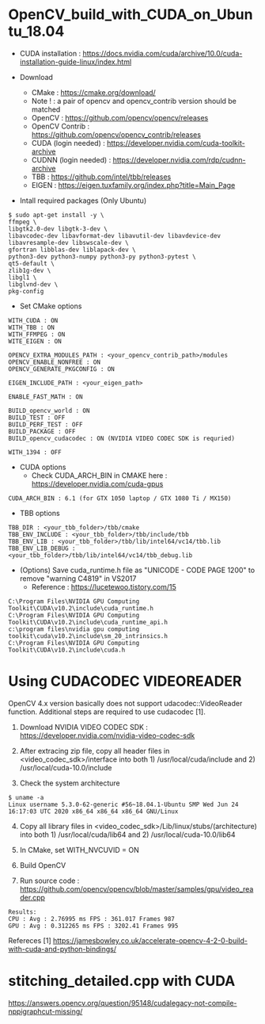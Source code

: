 # OpenCV_build_with_CUDA_on_Ubuntu_18.04

- CUDA installation : https://docs.nvidia.com/cuda/archive/10.0/cuda-installation-guide-linux/index.html

- Download
  + CMake : https://cmake.org/download/
  + Note ! : a pair of opencv and opencv_contrib version should be matched
  + OpenCV : https://github.com/opencv/opencv/releases
  + OpenCV Contrib : https://github.com/opencv/opencv_contrib/releases
  + CUDA (login needed) : https://developer.nvidia.com/cuda-toolkit-archive
  + CUDNN (login needed) : https://developer.nvidia.com/rdp/cudnn-archive
  + TBB : https://github.com/intel/tbb/releases
  + EIGEN : https://eigen.tuxfamily.org/index.php?title=Main_Page
 
- Intall required packages (Only Ubuntu)
```
$ sudo apt-get install -y \
ffmpeg \
libgtk2.0-dev libgtk-3-dev \
libavcodec-dev libavformat-dev libavutil-dev libavdevice-dev libavresample-dev libswscale-dev \
gfortran libblas-dev liblapack-dev \
python3-dev python3-numpy python3-py python3-pytest \
qt5-default \
zlib1g-dev \
libgl1 \
libglvnd-dev \
pkg-config
```

- Set CMake options

```
WITH_CUDA : ON
WITH_TBB : ON
WITH_FFMPEG : ON
WITE_EIGEN : ON

OPENCV_EXTRA_MODULES_PATH : <your_opencv_contrib_path>/modules
OPENCV_ENABLE_NONFREE : ON
OPENCV_GENERATE_PKGCONFIG : ON

EIGEN_INCLUDE_PATH : <your_eigen_path>

ENABLE_FAST_MATH : ON

BUILD_opencv_world : ON
BUILD_TEST : OFF
BUILD_PERF_TEST : OFF
BUILD_PACKAGE : OFF
BUILD_opencv_cudacodec : ON (NVIDIA VIDEO CODEC SDK is requried)

WITH_1394 : OFF

```

- CUDA options 
  + Check CUDA_ARCH_BIN in CMAKE here : https://developer.nvidia.com/cuda-gpus
```
CUDA_ARCH_BIN : 6.1 (for GTX 1050 laptop / GTX 1080 Ti / MX150)
```

- TBB options

```
TBB_DIR : <your_tbb_folder>/tbb/cmake
TBB_ENV_INCLUDE : <your_tbb_folder>/tbb/include/tbb
TBB_ENV_LIB : <your_tbb_folder>/tbb/lib/intel64/vc14/tbb.lib
TBB_ENV_LIB_DEBUG : <your_tbb_folder>/tbb/lib/intel64/vc14/tbb_debug.lib
```

- (Options) Save cuda_runtime.h file as "UNICODE - CODE PAGE 1200" to remove "warning C4819" in VS2017
  + Reference : https://lucetewoo.tistory.com/15
```
C:\Program Files\NVIDIA GPU Computing Toolkit\CUDA\v10.2\include\cuda_runtime.h
C:\Program Files\NVIDIA GPU Computing Toolkit\CUDA\v10.2\include\cuda_runtime_api.h
c:\program files\nvidia gpu computing toolkit\cuda\v10.2\include\sm_20_intrinsics.h
C:\Program Files\NVIDIA GPU Computing Toolkit\CUDA\v10.2\include\cuda.h
```
# Using CUDACODEC VIDEOREADER

OpenCV 4.x version basically does not support udacodec::VideoReader function. Additional steps are required to use cudacodec [1].

1. Download NVIDIA VIDEO CODEC SDK : https://developer.nvidia.com/nvidia-video-codec-sdk

2. After extracing zip file, copy all header files in <video_codec_sdk>/interface into both   1) /usr/local/cuda/include   and   2) /usr/local/cuda-10.0/include 

3. Check the system architecture
```
$ uname -a
Linux username 5.3.0-62-generic #56~18.04.1-Ubuntu SMP Wed Jun 24 16:17:03 UTC 2020 x86_64 x86_64 x86_64 GNU/Linux
```
4. Copy all library files in <video_codec_sdk>/Lib/linux/stubs/(architecture)  into both   1) /usr/local/cuda/lib64   and   2) /usr/local/cuda-10.0/lib64

5. In CMake, set WITH_NVCUVID = ON 

6. Build OpenCV

7. Run source code : https://github.com/opencv/opencv/blob/master/samples/gpu/video_reader.cpp
```
Results:
CPU : Avg : 2.76995 ms FPS : 361.017 Frames 987
GPU : Avg : 0.312265 ms FPS : 3202.41 Frames 995
```

Refereces
[1] https://jamesbowley.co.uk/accelerate-opencv-4-2-0-build-with-cuda-and-python-bindings/

# stitching_detailed.cpp with CUDA

https://answers.opencv.org/question/95148/cudalegacy-not-compile-nppigraphcut-missing/

